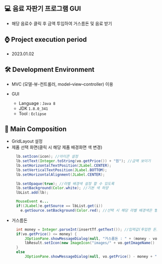 ## 💻 음료 자판기 프로그램 GUI
- 해당 음료수 클릭 후 금액 투입하여 거스름돈 및 음료 받기

## ⌚ Project execution period
  - 2023.01.02

## 🛠 Development Environment
- MVC (모델-뷰-컨트롤러, model–view–controller) 이용
- GUI
  
  - Language : `Java 8` 
  - JDK `1.8.0_341`
  - Tool : `Eclipse`

## 📃 Main Composition
- GridLayout 설정
- 제품 선택 화면(클릭 시 해당 제품 배경화면 색 변경)
  ```java
    lb.setIcon(icon); //아이콘 설정
	lb.setText(Integer.toString(vo.getPrice()) + "원"); //금액 보이기
	lb.setHorizontalTextPosition(JLabel.CENTER);
	lb.setVerticalTextPosition(JLabel.BOTTOM);
	lb.setHorizontalAlignment(JLabel.CENTER);
			
	lb.setOpaque(true); //라벨 배경색 설정 할 수 있도록
	lb.setBackground(Color.white); //기본 색 하양
    lbList.add(lb);
  
    MouseEvent e...
    if((JLabel)e.getSource == lbList.get(i))
      e.getSource.setBackground(Color.red); //선택 시 해당 라벨 배경색은 빨강
  ```
- 거스름돈
  ```java
    int money = Integer.parseInt(insertTf.getText()); //입력값(투입한 돈)
	if(vo.getPrice() <= money) {
		JOptionPane.showMessageDialog(null, "거스름돈 : " + (money - vo.getPrice()));
		lbResult.setIcon(new ImageIcon("images/" + vo.getImageName() + ".jpg")); //해당 이미지 출력
	}
	else
		JOptionPane.showMessageDialog(null, vo.getPrice() - money + "원이 부족합니다.");
  ```
